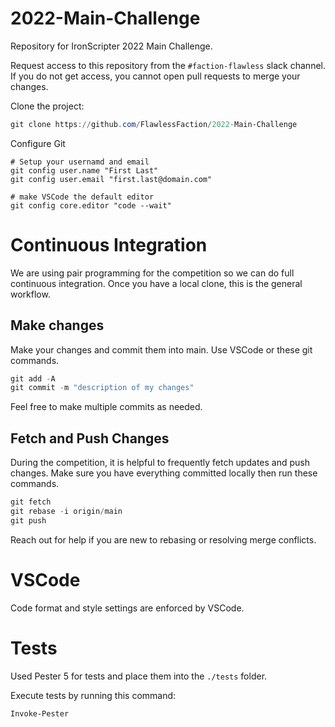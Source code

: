 # 2022-Main-Challenge
Repository for IronScripter 2022 Main Challenge.

Request access to this repository from the `#faction-flawless` slack channel. If you do not get access, you cannot open pull requests to merge your changes.

Clone the project:
```powershell
git clone https://github.com/FlawlessFaction/2022-Main-Challenge
```

Configure Git
```
# Setup your usernamd and email
git config user.name "First Last"
git config user.email "first.last@domain.com"

# make VSCode the default editor
git config core.editor "code --wait"
```

# Continuous Integration
We are using pair programming for the competition so we can do full continuous integration. Once you have a local clone, this is the general workflow.


## Make changes
Make your changes and commit them into main. Use VSCode or these git commands.

```powershell
git add -A
git commit -m "description of my changes"
```

Feel free to make multiple commits as needed.

## Fetch and Push Changes

During the competition, it is helpful to frequently fetch updates and push changes. Make sure you have everything committed locally then run these commands.

```powershell
git fetch
git rebase -i origin/main
git push
```

Reach out for help if you are new to rebasing or resolving merge conflicts.


# VSCode
Code format and style settings are enforced by VSCode.


# Tests

Used Pester 5 for tests and place them into the `./tests` folder.

Execute tests by running this command:

```powershell
Invoke-Pester
```
